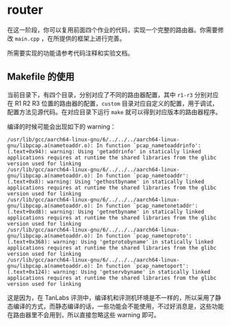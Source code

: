 # router

在这一阶段，你可以复用前面四个作业的代码，实现一个完整的路由器。你需要修改 `main.cpp` ，在所提供的框架上进行完善。

所需要实现的功能请参考代码注释和实验文档。

## Makefile 的使用

当前目录下，有四个目录，分别对应了不同的路由器配置，其中 `r1-r3` 分别对应在 R1 R2 R3 位置的路由器的配置，`custom` 目录对应自定义的配置，用于调试，配置方法见源代码。在对应目录下运行 `make` 就可以得到对应版本的路由器程序。

编译的时候可能会出现如下的 warning：

```
/usr/lib/gcc/aarch64-linux-gnu/6/../../../aarch64-linux-gnu/libpcap.a(nametoaddr.o): In function `pcap_nametoaddrinfo':
(.text+0x94): warning: Using 'getaddrinfo' in statically linked applications requires at runtime the shared libraries from the glibc version used for linking
/usr/lib/gcc/aarch64-linux-gnu/6/../../../aarch64-linux-gnu/libpcap.a(nametoaddr.o): In function `pcap_nametoaddr':
(.text+0x8): warning: Using 'gethostbyname' in statically linked applications requires at runtime the shared libraries from the glibc version used for linking
/usr/lib/gcc/aarch64-linux-gnu/6/../../../aarch64-linux-gnu/libpcap.a(nametoaddr.o): In function `pcap_nametonetaddr':
(.text+0xd8): warning: Using 'getnetbyname' in statically linked applications requires at runtime the shared libraries from the glibc version used for linking
/usr/lib/gcc/aarch64-linux-gnu/6/../../../aarch64-linux-gnu/libpcap.a(nametoaddr.o): In function `pcap_nametoproto':
(.text+0x368): warning: Using 'getprotobyname' in statically linked applications requires at runtime the shared libraries from the glibc version used for linking
/usr/lib/gcc/aarch64-linux-gnu/6/../../../aarch64-linux-gnu/libpcap.a(nametoaddr.o): In function `pcap_nametoport':
(.text+0x124): warning: Using 'getservbyname' in statically linked applications requires at runtime the shared libraries from the glibc version used for linking
```

这是因为，在 TanLabs 评测中，编译机和评测机环境是不一样的，所以采用了静态编译的方式，而静态编译的话，一些功能会不能使用，不过好消息是，这些功能在路由器里不会用到，所以直接忽略这些 warning 即可。
